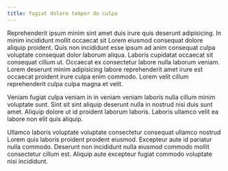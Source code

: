 ```yaml
---
title: fugiat dolore tempor do culpa
---
```


Reprehenderit ipsum minim sint amet duis irure quis deserunt adipisicing. In minim incididunt mollit occaecat sit Lorem eiusmod consequat dolore aliquip proident. Quis non incididunt esse ipsum ad anim consequat culpa voluptate consequat dolor laborum aliqua. Laboris cupidatat occaecat sit consequat cillum ut. Occaecat ex consectetur labore nulla laborum veniam. Lorem deserunt minim adipisicing labore reprehenderit amet irure est occaecat proident irure culpa enim commodo. Lorem velit cillum reprehenderit culpa culpa magna et velit.

Veniam fugiat culpa veniam in in veniam veniam laboris nulla cillum minim voluptate sunt. Sint sit sint aliquip deserunt nulla in nostrud nisi duis sunt amet. Aliquip dolore ut id proident laborum laboris. Laboris ullamco velit ea labore non elit quis aliquip.

Ullamco laboris voluptate voluptate consectetur consequat ullamco nostrud Lorem quis laboris proident proident eiusmod. Excepteur aute id pariatur nulla commodo. Deserunt non incididunt nulla eiusmod commodo mollit consectetur cillum est. Aliquip aute excepteur fugiat commodo voluptate nisi incididunt.